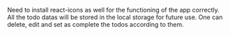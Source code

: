 Need to install react-icons as well for the functioning of the app correctly.
All the todo datas will be stored in the local storage for future use. One can delete, edit and set as complete the todos according to them.

